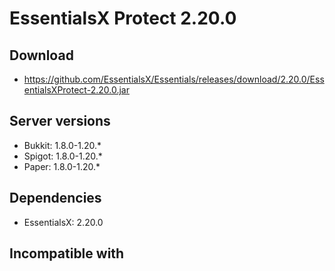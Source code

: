 # EssentialsX Protect 2.20.0

## Download
- https://github.com/EssentialsX/Essentials/releases/download/2.20.0/EssentialsXProtect-2.20.0.jar

## Server versions
- Bukkit: 1.8.0-1.20.*
- Spigot: 1.8.0-1.20.*
- Paper: 1.8.0-1.20.*

## Dependencies
- EssentialsX: 2.20.0

## Incompatible with
